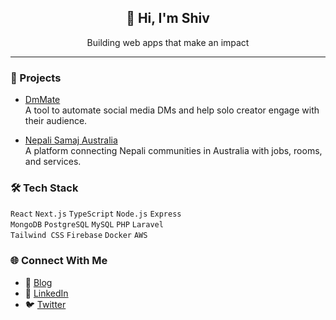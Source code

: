 <div align="center">
  <h2>👋 Hi, I'm Shiv</h2>
  <p>Building web apps that make an impact</p>
</div>

---

### 🚀 Projects

- <a href="https://www.dmmate.com/" target="_blank">DmMate</a>  
  A tool to automate social media DMs and help solo creator engage with their audience.

- <a href="https://www.nepalisamaj.com.au/" target="_blank">Nepali Samaj Australia</a>  
  A platform connecting Nepali communities in Australia with jobs, rooms, and services.

### 🛠️ Tech Stack

`React` `Next.js` `TypeScript` `Node.js` `Express`  
`MongoDB` `PostgreSQL` `MySQL` `PHP` `Laravel`  
`Tailwind CSS` `Firebase` `Docker` `AWS`

### 🌐 Connect With Me

- 📝 <a href="https://shivamani.hashnode.dev/" target="_blank">Blog</a>  
- 💼 <a href="https://www.linkedin.com/in/shivamanibrt/" target="_blank">LinkedIn</a>  
- 🐦 <a href="https://twitter.com/shivamanibrt" target="_blank">Twitter</a>
